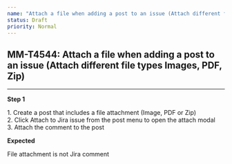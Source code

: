 ```yaml
---
name: "Attach a file when adding a post to an issue (Attach different file types Images, PDF, Zip)"
status: Draft
priority: Normal
---
```


## MM-T4544: Attach a file when adding a post to an issue (Attach different file types Images, PDF, Zip)

---

**Step 1**

1\. Create a post that includes a file attachment (Image, PDF or Zip)\
2\. Click Attach to Jira issue from the post menu to open the attach modal\
3\. Attach the comment to the post

**Expected**

File attachment is not Jira comment
